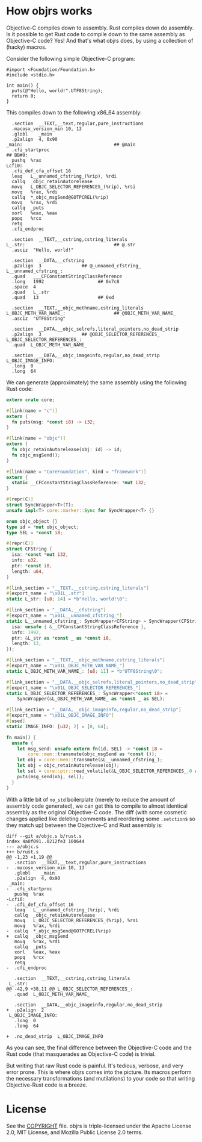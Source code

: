 # How objrs works

Objective-C compiles down to assembly. Rust compiles down do assembly. Is it possible to get Rust code to compile down to the same assembly as Objective-C code? Yes! And that's what objrs does, by using a collection of (hacky) macros.

Consider the following simple Objective-C program:
```objective_c
#import <Foundation/Foundation.h>
#include <stdio.h>

int main() {
  puts(@"Hello, world!".UTF8String);
  return 0;
}
```

This compiles down to the following x86_64 assembly:

```
  .section  __TEXT,__text,regular,pure_instructions
  .macosx_version_min 10, 13
  .globl    _main
  .p2align  4, 0x90
_main:                                  ## @main
  .cfi_startproc
## BB#0:
  pushq  %rax
Lcfi0:
  .cfi_def_cfa_offset 16
  leaq   L__unnamed_cfstring_(%rip), %rdi
  callq  _objc_retainAutorelease
  movq   L_OBJC_SELECTOR_REFERENCES_(%rip), %rsi
  movq   %rax, %rdi
  callq  *_objc_msgSend@GOTPCREL(%rip)
  movq   %rax, %rdi
  callq  _puts
  xorl   %eax, %eax
  popq   %rcx
  retq
  .cfi_endproc

  .section  __TEXT,__cstring,cstring_literals
L_.str:                                 ## @.str
  .asciz  "Hello, world!"

  .section  __DATA,__cfstring
  .p2align  3               ## @_unnamed_cfstring_
L__unnamed_cfstring_:
  .quad   ___CFConstantStringClassReference
  .long   1992                    ## 0x7c8
  .space  4
  .quad   L_.str
  .quad   13                      ## 0xd

  .section  __TEXT,__objc_methname,cstring_literals
L_OBJC_METH_VAR_NAME_:                  ## @OBJC_METH_VAR_NAME_
  .asciz  "UTF8String"

  .section  __DATA,__objc_selrefs,literal_pointers,no_dead_strip
  .p2align  3               ## @OBJC_SELECTOR_REFERENCES_
L_OBJC_SELECTOR_REFERENCES_:
  .quad  L_OBJC_METH_VAR_NAME_

  .section  __DATA,__objc_imageinfo,regular,no_dead_strip
L_OBJC_IMAGE_INFO:
  .long  0
  .long  64
```

We can generate (approximately) the same assembly using the following Rust code:

```rust
extern crate core;

#[link(name = "c")]
extern {
  fn puts(msg: *const i8) -> i32;
}

#[link(name = "objc")]
extern {
  fn objc_retainAutorelease(obj: id) -> id;
  fn objc_msgSend();
}

#[link(name = "CoreFoundation", kind = "framework")]
extern {
  static __CFConstantStringClassReference: *mut i32;
}

#[repr(C)]
struct SyncWrapper<T>(T);
unsafe impl<T> core::marker::Sync for SyncWrapper<T> {}

enum objc_object {}
type id = *mut objc_object;
type SEL = *const i8;

#[repr(C)]
struct CFString {
  isa: *const *mut i32,
  info: u32,
  ptr: *const i8,
  length: u64,
}

#[link_section = "__TEXT,__cstring,cstring_literals"]
#[export_name = "\x01L_.str"]
static L_str: [u8; 14] = *b"Hello, world!\0";

#[link_section = "__DATA,__cfstring"]
#[export_name = "\x01L__unnamed_cfstring_"]
static L__unnamed_cfstring_: SyncWrapper<CFString> = SyncWrapper(CFString {
  isa: unsafe { &__CFConstantStringClassReference },
  info: 1992,
  ptr: &L_str as *const _ as *const i8,
  length: 13,
});

#[link_section = "__TEXT,__objc_methname,cstring_literals"]
#[export_name = "\x01L_OBJC_METH_VAR_NAME_"]
static L_OBJC_METH_VAR_NAME_: [u8; 11] = *b"UTF8String\0";

#[link_section = "__DATA,__objc_selrefs,literal_pointers,no_dead_strip"]
#[export_name = "\x01L_OBJC_SELECTOR_REFERENCES_"]
static L_OBJC_SELECTOR_REFERENCES_: SyncWrapper<*const i8> =
    SyncWrapper(&L_OBJC_METH_VAR_NAME_ as *const _ as SEL);

#[link_section = "__DATA,__objc_imageinfo,regular,no_dead_strip"]
#[export_name = "\x01L_OBJC_IMAGE_INFO"]
#[used]
static IMAGE_INFO: [u32; 2] = [0, 64];

fn main() {
  unsafe {
    let msg_send: unsafe extern fn(id, SEL) -> *const i8 =
        core::mem::transmute(objc_msgSend as *const ());
    let obj = core::mem::transmute(&L__unnamed_cfstring_);
    let obj = objc_retainAutorelease(obj);
    let sel = core::ptr::read_volatile(&L_OBJC_SELECTOR_REFERENCES_.0 as *const _);
    puts(msg_send(obj, sel));
  }
}
```

With a little bit of `no_std` boilerplate (merely to reduce the amount of assembly code generated), we can get this to compile to almost identical assembly as the original Objective-C code. The diff (with some cosmetic changes applied like deleting comments and reordering some `.setction`s so they match up) between the Objective-C and Rust assembly is:

```
diff --git a/objc.s b/rust.s
index 4a8f091..0212fe3 100644
--- a/objc.s
+++ b/rust.s
@@ -1,23 +1,19 @@
   .section  __TEXT,__text,regular,pure_instructions
-  .macosx_version_min 10, 13
   .globl    _main
   .p2align  4, 0x90
 _main:
-  .cfi_startproc
   pushq  %rax
-Lcfi0:
-  .cfi_def_cfa_offset 16
   leaq   L__unnamed_cfstring_(%rip), %rdi
   callq  _objc_retainAutorelease
   movq   L_OBJC_SELECTOR_REFERENCES_(%rip), %rsi
   movq   %rax, %rdi
-  callq  *_objc_msgSend@GOTPCREL(%rip)
+  callq  _objc_msgSend
   movq   %rax, %rdi
   callq  _puts
   xorl   %eax, %eax
   popq   %rcx
   retq
-  .cfi_endproc

   .section  __TEXT,__cstring,cstring_literals
 L_.str:
@@ -42,9 +38,11 @@ L_OBJC_SELECTOR_REFERENCES_:
   .quad  L_OBJC_METH_VAR_NAME_

   .section  __DATA,__objc_imageinfo,regular,no_dead_strip
+  .p2align  2
 L_OBJC_IMAGE_INFO:
   .long  0
   .long  64

+  .no_dead_strip  L_OBJC_IMAGE_INFO
```

As you can see, the final difference between the Objective-C code and the Rust code (that masquerades as Objective-C code) is trivial.

But writing that raw Rust code is painful. It's tedious, verbose, and very error prone. This is where objrs comes into the picture. Its macros perform the necessary transformations (and mutilations) to your code so that writing Objective-Rust code is a breeze.

# License

See the [COPYRIGHT](COPYRIGHT) file. objrs is triple-licensed under the Apache License 2.0, MIT License, and Mozilla Public License 2.0 terms.
